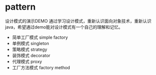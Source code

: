 # pattern
设计模式的演示DEMO
 通过学习设计模式，重新认识面向对象技术，重新认识java，希望通过demo能对设计模式有一个自己的理解和记忆。

- 简单工厂模式 simple factory
- 单例模式 singleton
- 策略模式 strategy
- 装饰模式 decorator
- 代理模式 proxy
- 工厂方法模式 factory method

